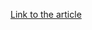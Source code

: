 [Link to the article](https://scylladb.com/2021/11/11/stopping-cybersecurity-threats-why-databases-matter/)
